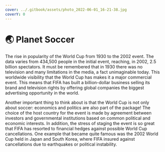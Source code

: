 ```yaml
---
cover: ../.gitbook/assets/photo_2022-06-01_16-21-38.jpg
coverY: 0
---
```


# 🌏 Planet Soccer

The rise in popularity of the World Cup from 1930 to the 2002 event. The data varies from 434,500 people in the initial event, reaching, in 2002, 2.5 billion spectators. It must be remembered that in 1930 there was no television and many limitations in the media, a fact unimaginable today. This worldwide visibility that the World Cup has makes it a major commercial event. This means that FIFA has built a billion-dollar business selling its brand and television rights by offering global companies the biggest advertising opportunity in the world.

Another important thing to think about is that the World Cup is not only about soccer: economics and politics are also part of the package! The choice of the host country for the event is made by agreement between investors and governmental institutions based on common political and economic interests. In addition, the stress of staging the event is so great that FIFA has resorted to financial hedges against possible World Cup cancellations. One example that became quite famous was the 2002 World Cup held in Japan and South Korea, where FIFA insured against cancellations due to earthquakes or political instability.
